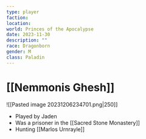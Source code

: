 ```yaml
---
type: player
faction: 
location: 
world: Princes of the Apocalypse
date: 2023-11-30
description: ""
race: Dragonborn
gender: M
class: Paladin
---
```

# [[Nemmonis Ghesh]]

![[Pasted image 20231206234701.png|250]]
- Played by Jaden
- Was a prisoner in the [[Sacred Stone Monastery]]
- Hunting [[Marlos Urnrayle]]